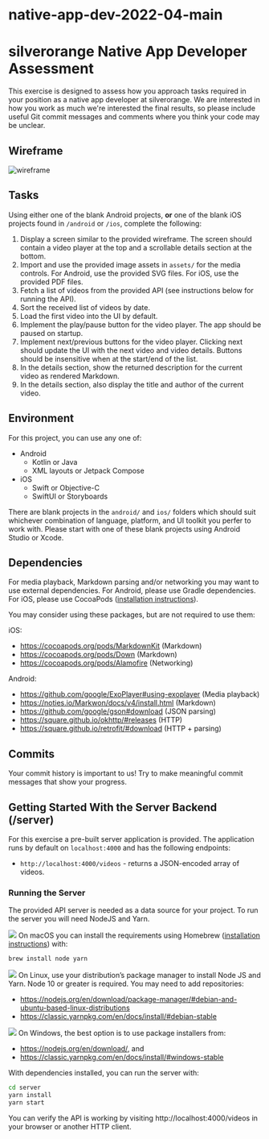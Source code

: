 # native-app-dev-2022-04-main
silverorange Native App Developer Assessment
============================================

This exercise is designed to assess how you approach tasks required in your position as a native app developer at silverorange. We are interested in how you work as much we're interested the final results, so please include useful Git commit messages and comments where you think your code may be unclear.

Wireframe
---------
![wireframe](docs/wireframe.png)

Tasks
-----
Using either one of the blank Android projects, **or** one of the blank iOS projects found in `/android` or `/ios`, complete the following:

 1. Display a screen similar to the provided wireframe. The screen should
    contain a video player at the top and a scrollable details section at the
    bottom.
 2. Import and use the provided image assets in `assets/` for the media
    controls. For Android, use the provided SVG files. For iOS, use the provided PDF files.
 3. Fetch a list of videos from the provided API (see instructions below for
    running the API).
 4. Sort the received list of videos by date.
 5. Load the first video into the UI by default.
 6. Implement the play/pause button for the video player. The app should be
    paused on startup.
 7. Implement next/previous buttons for the video player. Clicking next should
    update the UI with the next video and video details. Buttons should be
    insensitive when at the start/end of the list.
 8. In the details section, show the returned description for the current video
    as rendered Markdown.
 9. In the details section, also display the title and author of the current
    video.

Environment
-----------
For this project, you can use any one of:

 - Android
   - Kotlin or Java
   - XML layouts or Jetpack Compose
 - iOS
   - Swift or Objective-C
   - SwiftUI or Storyboards

There are blank projects in the `android/` and `ios/` folders which should suit whichever combination of language, platform, and UI toolkit you perfer to work with. Please start with one of these blank projects using Android Studio or Xcode.

Dependencies
------------
For media playback, Markdown parsing and/or networking you may want to use external dependencies. For Android, please use Gradle dependencies. For iOS, please use CocoaPods ([installation instructions](https://cocoapods.org/)).

You may consider using these packages, but are not required to use them:

iOS:
 - https://cocoapods.org/pods/MarkdownKit (Markdown)
 - https://cocoapods.org/pods/Down (Markdown)
 - https://cocoapods.org/pods/Alamofire (Networking)

Android: 
 - https://github.com/google/ExoPlayer#using-exoplayer (Media playback)
 - https://noties.io/Markwon/docs/v4/install.html (Markdown)
 - https://github.com/google/gson#download (JSON parsing)
 - https://square.github.io/okhttp/#releases (HTTP)
 - https://square.github.io/retrofit/#download (HTTP + parsing)

Commits
-------
Your commit history is important to us! Try to make meaningful commit messages that show your progress.

Getting Started With the Server Backend (/server)
-----------------------------------------------
For this exercise a pre-built server application is provided. The application runs by default on `localhost:4000` and has the following endpoints:

 - `http://localhost:4000/videos` - returns a JSON-encoded array of videos.

### Running the Server

The provided API server is needed as a data source for your project. To run the server you will need NodeJS and Yarn.

![](docs/apple.svg) On macOS you can install the requirements using Homebrew ([installation instructions](https://brew.sh/)) with:

```sh
brew install node yarn
```

![](docs/linux.svg) On Linux, use your distribution’s package manager to install Node JS and Yarn. Node 10 or greater is required. You may need to add repositories:

 - https://nodejs.org/en/download/package-manager/#debian-and-ubuntu-based-linux-distributions
 - https://classic.yarnpkg.com/en/docs/install/#debian-stable

![](docs/windows.svg) On Windows, the best option is to use package installers from:

 - https://nodejs.org/en/download/, and
 - https://classic.yarnpkg.com/en/docs/install/#windows-stable

With dependencies installed, you can run the server with:

```sh
cd server
yarn install
yarn start
```

You can verify the API is working by visiting http://localhost:4000/videos in your browser or another HTTP client.
